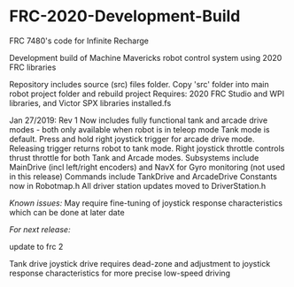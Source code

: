 # FRC-2020-Development-Build
FRC 7480's code for Infinite Recharge

Development build of Machine Mavericks robot control system using 2020 FRC libraries

Repository includes source (src) files folder. Copy 'src' folder into main robot project folder and rebuild project Requires: 2020 FRC Studio and WPI libraries, and Victor SPX libraries installed.fs

Jan 27/2019: Rev 1 Now includes fully functional tank and arcade drive modes - both only available when robot is in teleop mode Tank mode is default. Press and hold right joystick trigger for arcade drive mode. Releasing trigger returns robot to tank mode. Right joystick throttle controls thrust throttle for both Tank and Arcade modes. Subsystems include MainDrive (incl left/right encoders) and NavX for Gyro monitoring (not used in this release) Commands include TankDrive and ArcadeDrive Constants now in Robotmap.h All driver station updates moved to DriverStation.h

*Known issues:*
May require fine-tuning of joystick response characteristics which can be done at later date

*For next release:*

update to frc 2


Tank drive joystick drive requires dead-zone and adjustment to joystick response characteristics for more precise low-speed driving

